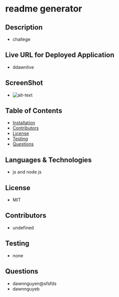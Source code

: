 # readme generator
## Description
-  challege
## Live URL for Deployed Application
-  ddawnlive
## ScreenShot
-  ![alt-text](img)
##  Table of Contents
* [Installation](#installation)
* [Contributors](#contributors)
* [License](#license)
* [Testing](#testing)
* [Questions](#questions)
## Languages & Technologies
-  js and node js
##  License
-  MIT
## Contributors
-  undefined
## Testing
-  none  
##  Questions
-  dawnnguyen@sfsfds
-  dawnnguyeb
